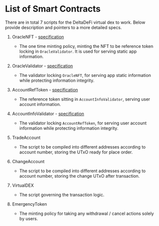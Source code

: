 # List of Smart Contracts

There are in total 7 scripts for the DeltaDeFi virtual dex to work. Below provide description and pointers to a more detailed specs.

1. OracleNFT - [specification](./1_oracle_nft.md)

   - The one time minting policy, minting the NFT to be reference token locking in `OracleValidator`. It is used for serving static app information.

2. OracleValidator - [specification](./2_oracle_validator.md)

   - The validator locking `OracleNFT`, for serving app static information while protecting information integrity.

3. AccountRefToken - [specification](./3_account_ref_token.md)

   - The reference token sitting in `AccountInfoValidator`, serving user account information.

4. AccountInfoValidator - [specification](./4_account_info_validator.md)

   - The validator locking `AccountRefToken`, for serving user account information while protecting information integrity.

5. TradeAccount

   - The script to be compiled into different addresses according to account number, storing the UTxO ready for place order.

6. ChangeAccount

   - The script to be compiled into different addresses according to account number, storing the change UTxO after transaction.

7. VirtualDEX

   - The script governing the transaction logic.

8. EmergencyToken

   - The minting policy for taking any withdrawal / cancel actions solely by users.
